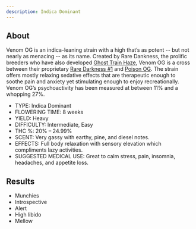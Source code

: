 ```yaml
---
description: Indica Dominant
---
```

## About

Venom OG is an indica-leaning strain with a high that’s as potent -- but not nearly as menacing -- as its name. Created by Rare Dankness, the prolific breeders who have also developed [Ghost Train Haze](https://www.wikileaf.com/strain/ghost-train-haze/), Venom OG is a cross between their proprietary [Rare Darkness #1](https://www.wikileaf.com/strain/rare-darkness/) and [Poison OG](https://www.wikileaf.com/strain/og-poison/). The strain offers mostly relaxing sedative effects that are therapeutic enough to soothe pain and anxiety yet stimulating enough to enjoy recreationally. Venom OG’s psychoactivity has been measured at between 11% and a whopping 27%.

* TYPE: Indica Dominant
* FLOWERING TIME: 8 weeks
* YIELD: Heavy
* DIFFICULTY: Intermediate, Easy
* THC %: 20% – 24.99%
* SCENT: Very gassy with earthy, pine, and diesel notes.
* EFFECTS: Full body relaxation with sensory elevation which compliments lazy activities.
* SUGGESTED MEDICAL USE: Great to calm stress, pain, insomnia, headaches, and appetite loss.



## Results

* Munchies
* Introspective&#x20;
* Alert
* High libido
* Mellow
